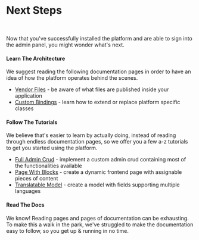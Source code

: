 # Next Steps

<br />

Now that you've successfully installed the platform and are able to sign into the admin panel, you might wonder what's next.

#### Learn The Architecture

We suggest reading the following documentation pages in order to have an idea of how the platform operates behind the scenes.

- [Vendor Files](/docs/{{version}}/vendor-files) - be aware of what files are published inside your application
- [Custom Bindings](/docs/{{version}}/custom-bindings) - learn how to extend or replace platform specific classes

#### Follow The Tutorials

We believe that's easier to learn by actually doing, instead of reading through endless documentation pages, so we offer you a few a-z tutorials to get you started using the platform.
- [Full Admin Crud](/docs/{{version}}/full-admin-crud-example) - implement a custom admin crud containing most of the functionalities available
- [Page With Blocks](/docs/{{version}}/page-with-blocks-example) - create a dynamic frontend page with assignable pieces of content
- [Translatable Model](/docs/{{version}}/translatable-model-example) - create a model with fields supporting multiple languages

#### Read The Docs

We know! Reading pages and pages of documentation can be exhausting. 
To make this a walk in the park, we've struggled to make the documentation easy to follow, so you get up & running in no time.
